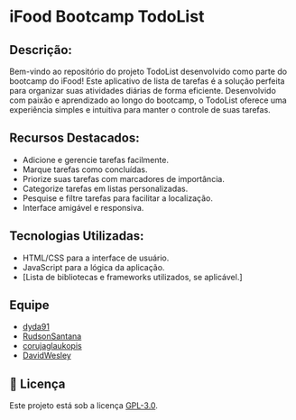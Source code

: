 # iFood Bootcamp TodoList

## Descrição:

Bem-vindo ao repositório do projeto TodoList desenvolvido como parte do bootcamp do iFood! Este aplicativo de lista de tarefas é a solução perfeita para organizar suas atividades diárias de forma eficiente. Desenvolvido com paixão e aprendizado ao longo do bootcamp, o TodoList oferece uma experiência simples e intuitiva para manter o controle de suas tarefas.

## Recursos Destacados:

- Adicione e gerencie tarefas facilmente.
- Marque tarefas como concluídas.
- Priorize suas tarefas com marcadores de importância.
- Categorize tarefas em listas personalizadas.
- Pesquise e filtre tarefas para facilitar a localização.
- Interface amigável e responsiva.

## Tecnologias Utilizadas:

- HTML/CSS para a interface de usuário.
- JavaScript para a lógica da aplicação.
- [Lista de bibliotecas e frameworks utilizados, se aplicável.]

## Equipe

- [dyda91](https://github.com/dyda91)
- [RudsonSantana](https://github.com/RudsonSantana)
- [corujaglaukopis](https://github.com/corujaglaukopis)
- [DavidWesley](https://github.com/DavidWesley)

## 📝 Licença

Este projeto está sob a licença [GPL-3.0](./LICENSE).
